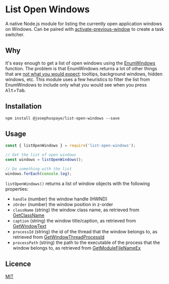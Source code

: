 # List Open Windows

A native Node.js module for listing the currently open application windows on Windows. Can be paired with [activate-previous-window](https://github.com/JosephusPaye/activate-previous-window) to create a task switcher.

## Why

It's easy enough to get a list of open windows using the [EnumWindows](https://docs.microsoft.com/en-us/windows/win32/api/winuser/nf-winuser-enumdesktopwindows) function. The problem is that EnumWindows returns a lot of other things that are [not what you would expect](https://stackoverflow.com/questions/7277366/why-does-enumwindows-return-more-windows-than-i-expected): tooltips, background windows, hidden windows, etc. This module uses a few heuristics to filter the list from EnumWindows to include only what you would see when you press <kbd>Alt</kbd>+<kbd>Tab</kbd>.

## Installation

```
npm install @josephuspaye/list-open-windows --save
```

## Usage

```js
const { listOpenWindows } = require('list-open-windows');

// Get the list of open windows
const windows = listOpenWindows();

// Do something with the list
windows.forEach(console.log);
```

`listOpenWindows()` returns a list of window objects with the following properties:

- `handle` (number) the window handle (HWND)
- `zOrder` (number) the window position in z-order
- `className` (string) the window class name, as retrieved from [GetClassName](https://docs.microsoft.com/en-us/windows/win32/api/winuser/nf-winuser-getclassname)
- `caption` (string) the window title/caption, as retrieved from [GetWindowText](https://docs.microsoft.com/en-us/windows/win32/api/winuser/nf-winuser-getwindowtexta)
- `processId` (string) the id of the thread that the window belongs to, as retrieved from [GetWindowThreadProcessId](https://docs.microsoft.com/en-us/windows/win32/api/winuser/nf-winuser-getwindowthreadprocessid)
- `processPath` (string) the path to the executable of the process that the window belongs to, as retrieved from [GetModuleFileNameEx](https://docs.microsoft.com/en-us/windows/win32/api/psapi/nf-psapi-getmodulefilenameexa)

## Licence

[MIT](LICENCE)
